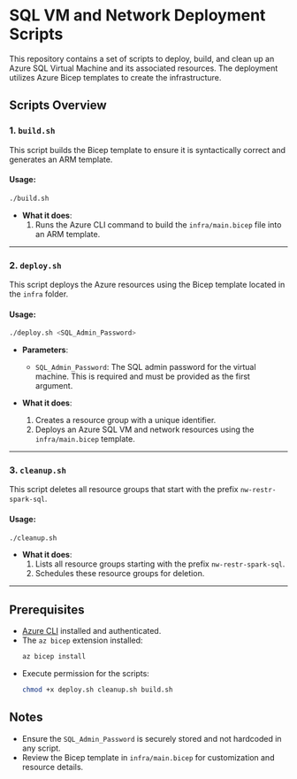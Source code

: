 
# SQL VM and Network Deployment Scripts

This repository contains a set of scripts to deploy, build, and clean up an Azure SQL Virtual Machine and its associated resources. The deployment utilizes Azure Bicep templates to create the infrastructure.

## Scripts Overview

### 1. `build.sh`
This script builds the Bicep template to ensure it is syntactically correct and generates an ARM template.

#### Usage:
```bash
./build.sh
```

- **What it does**:
  1. Runs the Azure CLI command to build the `infra/main.bicep` file into an ARM template.

---

### 2. `deploy.sh`
This script deploys the Azure resources using the Bicep template located in the `infra` folder.

#### Usage:
```bash
./deploy.sh <SQL_Admin_Password>
```

- **Parameters**:
  - `SQL_Admin_Password`: The SQL admin password for the virtual machine. This is required and must be provided as the first argument.
  
- **What it does**:
  1. Creates a resource group with a unique identifier.
  2. Deploys an Azure SQL VM and network resources using the `infra/main.bicep` template.

---

### 3. `cleanup.sh`
This script deletes all resource groups that start with the prefix `nw-restr-spark-sql`.

#### Usage:
```bash
./cleanup.sh
```

- **What it does**:
  1. Lists all resource groups starting with the prefix `nw-restr-spark-sql`.
  2. Schedules these resource groups for deletion.

---

## Prerequisites
- [Azure CLI](https://learn.microsoft.com/en-us/cli/azure/install-azure-cli) installed and authenticated.
- The `az bicep` extension installed:
  ```bash
  az bicep install
  ```
- Execute permission for the scripts:
  ```bash
  chmod +x deploy.sh cleanup.sh build.sh
  ```

## Notes
- Ensure the `SQL_Admin_Password` is securely stored and not hardcoded in any script.
- Review the Bicep template in `infra/main.bicep` for customization and resource details.
